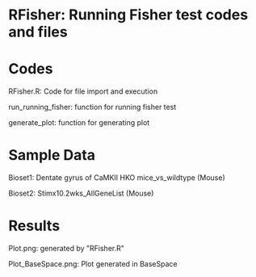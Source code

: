 # RFisher: Running Fisher test codes and files

# Codes
RFisher.R: Code for file import and execution

run_running_fisher: function for running fisher test

generate_plot: function for generating plot


# Sample Data
Bioset1: Dentate gyrus of CaMKII HKO mice_vs_wildtype (Mouse)

Bioset2: Stimx10.2wks_AllGeneList (Mouse)

# Results
Plot.png: generated by "RFisher.R"

Plot_BaseSpace.png: Plot generated in BaseSpace
